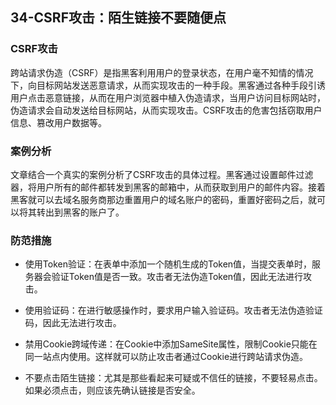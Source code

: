 ## 34-CSRF攻击：陌生链接不要随便点

### CSRF攻击
跨站请求伪造（CSRF）是指黑客利用用户的登录状态，在用户毫不知情的情况下，向目标网站发送恶意请求，从而实现攻击的一种手段。黑客通过各种手段引诱用户点击恶意链接，从而在用户浏览器中植入伪造请求，当用户访问目标网站时，伪造请求会自动发送给目标网站，从而实现攻击。CSRF攻击的危害包括窃取用户信息、篡改用户数据等。

### 案例分析
文章结合一个真实的案例分析了CSRF攻击的具体过程。黑客通过设置邮件过滤器，将用户所有的邮件都转发到黑客的邮箱中，从而获取到用户的邮件内容。接着黑客就可以去域名服务商那边重置用户的域名账户的密码，重置好密码之后，就可以将其转出到黑客的账户了。

### 防范措施
- 使用Token验证：在表单中添加一个随机生成的Token值，当提交表单时，服务器会验证Token值是否一致。攻击者无法伪造Token值，因此无法进行攻击。

- 使用验证码：在进行敏感操作时，要求用户输入验证码。攻击者无法伪造验证码，因此无法进行攻击。

- 禁用Cookie跨域传递：在Cookie中添加SameSite属性，限制Cookie只能在同一站点内使用。这样就可以防止攻击者通过Cookie进行跨站请求伪造。

- 不要点击陌生链接：尤其是那些看起来可疑或不信任的链接，不要轻易点击。如果必须点击，则应该先确认链接是否安全。